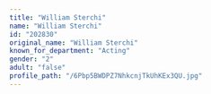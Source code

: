```yaml
---
title: "William Sterchi"
name: "William Sterchi"
id: "202830"
original_name: "William Sterchi"
known_for_department: "Acting"
gender: "2"
adult: "false"
profile_path: "/6Pbp5BWDPZ7NhkcnjTkUhKEx3QU.jpg"
---
```

